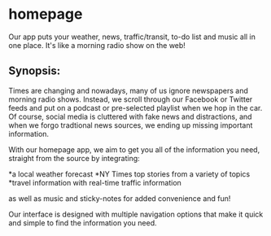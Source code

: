 # homepage

Our app puts your weather, news, traffic/transit, to-do list and music all in one place. It's like a morning radio show on the web!

## Synopsis:

Times are changing and nowadays, many of us ignore newspapers and morning radio shows. Instead, we scroll through our Facebook or Twitter feeds and put on a podcast or pre-selected playlist when we hop in the car. Of course, social media is cluttered with fake news and distractions, and when we forgo tradtional news sources, we ending up missing important information. 

With our homepage app, we aim to get you all of the information you need, straight from the source by integrating: 

  *a local weather forecast 
  *NY Times top stories from a variety of topics
  *travel information with real-time traffic information 

as well as music and sticky-notes for added convenience and fun! 

Our interface is designed with multiple navigation options that make it quick and simple to find the information you need. 


